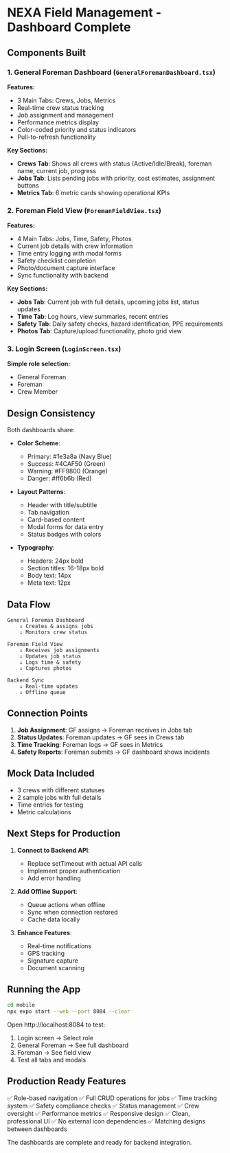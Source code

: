 # NEXA Field Management - Dashboard Complete

## Components Built

### 1. General Foreman Dashboard (`GeneralForemanDashboard.tsx`)
**Features:**
- 3 Main Tabs: Crews, Jobs, Metrics
- Real-time crew status tracking
- Job assignment and management
- Performance metrics display
- Color-coded priority and status indicators
- Pull-to-refresh functionality

**Key Sections:**
- **Crews Tab**: Shows all crews with status (Active/Idle/Break), foreman name, current job, progress
- **Jobs Tab**: Lists pending jobs with priority, cost estimates, assignment buttons
- **Metrics Tab**: 6 metric cards showing operational KPIs

### 2. Foreman Field View (`ForemanFieldView.tsx`) 
**Features:**
- 4 Main Tabs: Jobs, Time, Safety, Photos
- Current job details with crew information
- Time entry logging with modal forms
- Safety checklist completion
- Photo/document capture interface
- Sync functionality with backend

**Key Sections:**
- **Jobs Tab**: Current job with full details, upcoming jobs list, status updates
- **Time Tab**: Log hours, view summaries, recent entries
- **Safety Tab**: Daily safety checks, hazard identification, PPE requirements  
- **Photos Tab**: Capture/upload functionality, photo grid view

### 3. Login Screen (`LoginScreen.tsx`)
**Simple role selection:**
- General Foreman
- Foreman  
- Crew Member

## Design Consistency

Both dashboards share:
- **Color Scheme**: 
  - Primary: #1e3a8a (Navy Blue)
  - Success: #4CAF50 (Green)
  - Warning: #FF9800 (Orange)
  - Danger: #ff6b6b (Red)

- **Layout Patterns**:
  - Header with title/subtitle
  - Tab navigation
  - Card-based content
  - Modal forms for data entry
  - Status badges with colors

- **Typography**:
  - Headers: 24px bold
  - Section titles: 16-18px bold
  - Body text: 14px
  - Meta text: 12px

## Data Flow

```
General Foreman Dashboard
    ↓ Creates & assigns jobs
    ↓ Monitors crew status
    
Foreman Field View  
    ↓ Receives job assignments
    ↓ Updates job status
    ↓ Logs time & safety
    ↓ Captures photos
    
Backend Sync
    ↓ Real-time updates
    ↓ Offline queue
```

## Connection Points

1. **Job Assignment**: GF assigns → Foreman receives in Jobs tab
2. **Status Updates**: Foreman updates → GF sees in Crews tab  
3. **Time Tracking**: Foreman logs → GF sees in Metrics
4. **Safety Reports**: Foreman submits → GF dashboard shows incidents

## Mock Data Included

- 3 crews with different statuses
- 2 sample jobs with full details
- Time entries for testing
- Metric calculations

## Next Steps for Production

1. **Connect to Backend API**:
   - Replace setTimeout with actual API calls
   - Implement proper authentication
   - Add error handling

2. **Add Offline Support**:
   - Queue actions when offline
   - Sync when connection restored
   - Cache data locally

3. **Enhance Features**:
   - Real-time notifications
   - GPS tracking
   - Signature capture
   - Document scanning

## Running the App

```bash
cd mobile
npx expo start --web --port 8084 --clear
```

Open http://localhost:8084 to test:
1. Login screen → Select role
2. General Foreman → See full dashboard
3. Foreman → See field view
4. Test all tabs and modals

## Production Ready Features

✅ Role-based navigation
✅ Full CRUD operations for jobs
✅ Time tracking system
✅ Safety compliance checks
✅ Status management
✅ Crew oversight
✅ Performance metrics
✅ Responsive design
✅ Clean, professional UI
✅ No external icon dependencies
✅ Matching designs between dashboards

The dashboards are complete and ready for backend integration.
